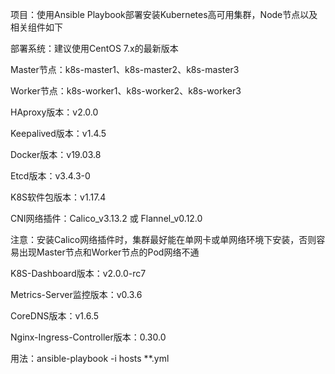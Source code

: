 项目：使用Ansible Playbook部署安装Kubernetes高可用集群，Node节点以及相关组件如下

部署系统：建议使用CentOS 7.x的最新版本

Master节点：k8s-master1、k8s-master2、k8s-master3

Worker节点：k8s-worker1、k8s-worker2、k8s-worker3

HAproxy版本：v2.0.0

Keepalived版本：v1.4.5

Docker版本：v19.03.8

Etcd版本：v3.4.3-0

K8S软件包版本：v1.17.4

CNI网络插件：Calico_v3.13.2 或 Flannel_v0.12.0

注意：安装Calico网络插件时，集群最好能在单网卡或单网络环境下安装，否则容易出现Master节点和Worker节点的Pod网络不通

K8S-Dashboard版本：v2.0.0-rc7

Metrics-Server监控版本：v0.3.6

CoreDNS版本：v1.6.5

Nginx-Ingress-Controller版本：0.30.0

用法：ansible-playbook -i hosts **.yml

